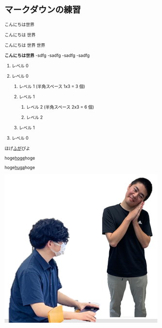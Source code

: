 # マークダウンの練習

こんにちは世界

こんにちは
世界

こんにちは
世界
世界

**こんにちは世界**
-sdfg
-sadfg
 -sadfg
 -sadfg

 
 1. レベル 0

1. レベル 0

   1. レベル 1 (半角スペース 1x3 = 3 個)

   1. レベル 1

      1. レベル 2 (半角スペース 2x3 = 6 個)

      1. レベル 2

   1. レベル 1

1. レベル 0


ほげ[ふが](https://github.com/)ぴよ

hoge[hoge](./hoge.md)hoge

hoge[huga](.//huga.md)hoge

![ほげ](./hoge.png)